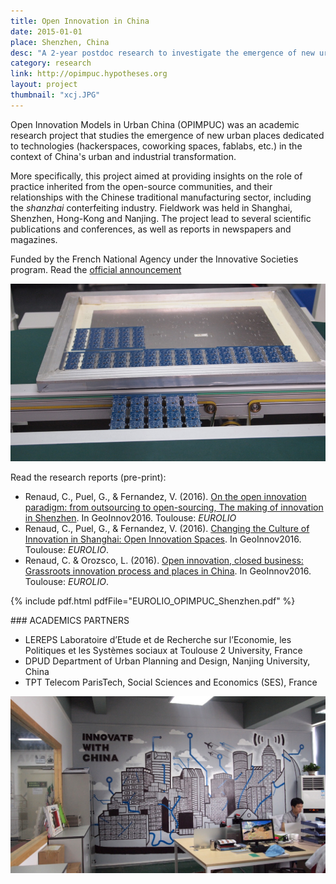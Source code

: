 ```yaml
---
title: Open Innovation in China
date: 2015-01-01
place: Shenzhen, China
desc: "A 2-year postdoc research to investigate the emergence of new urban models for innovation in China"
category: research
link: http://opimpuc.hypotheses.org
layout: project
thumbnail: "xcj.JPG"
---
```


Open Innovation Models in Urban China (OPIMPUC) was an academic research project that studies the emergence of new urban places dedicated to technologies (hackerspaces, coworking spaces, fablabs, etc.) in the context of China's urban and industrial transformation.

More specifically, this project aimed at providing insights on the role of practice inherited from the open-source communities, and their relationships with the Chinese traditional manufacturing sector, including the *shanzhai* conterfeiting industry. Fieldwork was held in Shanghai, Shenzhen, Hong-Kong and Nanjing. The project lead to several scientific publications and conferences, as well as reports in newspapers and magazines.

Funded by the French National Agency under the Innovative Societies program. Read the [official announcement](http://www.agence-nationale-recherche.fr/en/anr-funded-project/?tx_lwmsuivibilan_pi2%5BCODE%5D=ANR-13-SOIN-0006)

![](boardMachine.JPG)

Read the research reports (pre-print):

* Renaud, C., Puel, G., & Fernandez, V. (2016). [On the open innovation paradigm: from outsourcing to open-sourcing, The making of innovation in Shenzhen](/uploads/papers/ShenzhenEurolio-EN-final.pdf). In GeoInnov2016. Toulouse: *EUROLIO*
* Renaud, C., Puel, G., & Fernandez, V. (2016). [Changing the Culture of Innovation in Shanghai: Open Innovation Spaces](/uploads/papers/Innovation-Spaces-Shanghai-EN-ReluCR.pdf). In GeoInnov2016. Toulouse: *EUROLIO*.
* Renaud, C. & Orozsco, L. (2016). [Open innovation, closed business: Grassroots innovation process and places in China](). In GeoInnov2016. Toulouse: *EUROLIO*.

{% include pdf.html pdfFile="EUROLIO_OPIMPUC_Shenzhen.pdf" %}



### ACADEMICS PARTNERS

* LEREPS Laboratoire d’Etude et de Recherche sur l’Economie, les Politiques et les Systèmes sociaux at Toulouse 2 University, France
* DPUD Department of Urban Planning and Design, Nanjing University, China
* TPT Telecom ParisTech, Social Sciences and Economics (SES), France



![](thumb.JPG)
